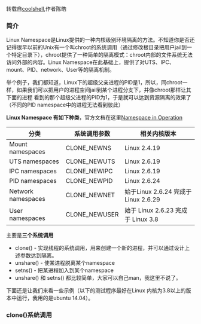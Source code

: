 转载自[coolshell](http://coolshell.cn/),作者陈皓

### 简介

  Linux Namespace是Linux提供的一种内核级别环境隔离的方法。不知道你是否还记得很早以前的Unix有一个叫chroot的系统调用（通过修改根目录把用户jail到一个特定目录下），chroot提供了一种简单的隔离模式：chroot内部的文件系统无法访问外部的内容。Linux Namespace在此基础上，提供了对UTS、IPC、mount、PID、network、User等的隔离机制。

  举个例子，我们都知道，Linux下的超级父亲进程的PID是1，所以，同chroot一样，如果我们可以把用户的进程空间jail到某个进程分支下，并像chroot那样让其下面的进程 看到的那个超级父进程的PID为1，于是就可以达到资源隔离的效果了（不同的PID namespace中的进程无法看到彼此）

  **Linux Namespace 有如下种类**，官方文档在这里[Namespace in Operation](http://lwn.net/Articles/531114/)
  
  
  分类 | 系统调用参数 | 相关内核版本
  ---- | -----------  | -----------
  Mount namespaces | CLONE_NEWNS  | Linux 2.4.19
  UTS namespaces	 | CLONE_NEWUTS	| Linux 2.6.19
  IPC namespaces	 | CLONE_NEWIPC	| Linux 2.6.19
  PID namespaces	 | CLONE_NEWPID	| Linux 2.6.24
  Network namespaces | CLONE_NEWNET | 始于Linux 2.6.24 完成于 Linux 2.6.29
  User namespaces  | CLONE_NEWUSER | 始于 Linux 2.6.23 完成于 Linux 3.8
  
  主要是**三个系统调用**

  * clone() - 实现线程的系统调用，用来创建一个新的进程，并可以通过设计上述参数达到隔离。
  * unshare() - 使某进程脱离某个namespace
  * setns() - 把某进程加入到某个namespace
  * unshare() 和 setns() 都比较简单，大家可以自己man，我这里不说了。

  下面还是让我们来看一些示例（以下的测试程序最好在Linux 内核为3.8以上的版本中运行，我用的是ubuntu 14.04）。
  
### clone()系统调用
